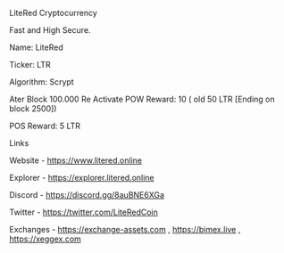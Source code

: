 LiteRed Cryptocurrency


Fast and High Secure.


Name: LiteRed

Ticker: LTR

Algorithm: Scrypt

Ater Block 100.000 Re Activate POW Reward: 10 ( old 50 LTR [Ending on block 2500])

POS Reward: 5 LTR



Links

Website - https://www.litered.online

Explorer - https://explorer.litered.online

Discord - https://discord.gg/8auBNE6XGa

Twitter - https://twitter.com/LiteRedCoin

Exchanges - https://exchange-assets.com , https://bimex.live , https://xeggex.com
